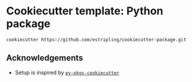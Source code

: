 # Cookiecutter template: Python package

```shell
cookiecutter https://github.com/estripling/cookiecutter-package.git
```

## Acknowledgements

- Setup is inspired by [`py-pkgs-cookiecutter`](https://github.com/py-pkgs/py-pkgs-cookiecutter)
